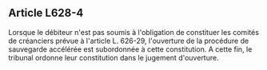 Article L628-4
----
Lorsque le débiteur n'est pas soumis à l'obligation de constituer les comités de
créanciers prévue à l'article L. 626-29, l'ouverture de la procédure de
sauvegarde accélérée est subordonnée à cette constitution. A cette fin, le
tribunal ordonne leur constitution dans le jugement d'ouverture.
